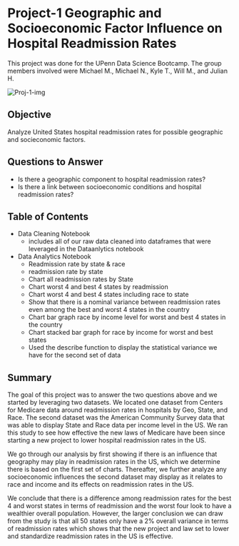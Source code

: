 # Project-1 Geographic and Socioeconomic Factor Influence on Hospital Readmission Rates 

This project was done for the UPenn Data Science Bootcamp. The group members involved were Michael M., Michael N., Kyle T., Will M., and Julian H.

![Proj-1-img](https://github.com/user-attachments/assets/e3f8d447-fff1-45a3-9256-0b22110535d4)

## Objective
Analyze United States hospital readmission rates for possible geographic and socieconomic factors.

## Questions to Answer
* Is there a geographic component to hospital readmission rates?
* Is there a link between socioeconomic conditions and hospital readmission rates?

## Table of Contents
* Data Cleaning Notebook
  * includes all of our raw data cleaned into dataframes that were leveraged in the Dataanlytics notebook
* Data Analytics Notebook
  * Readmission rate by state & race
  * readmission rate by state
  * Chart all readmission rates by State
  * Chart worst 4 and best 4 states by readmission
  * Chart worst 4 and best 4 states including race to state
  * Show that there is a nominal variance between readmission rates even among the best and worst 4 states in the country
  * Chart bar graph race by income level for worst and best 4 states in the country
  * Chart stacked bar graph for race by income for worst and best states
  * Used the describe function to display the statistical variance we have for the second set of data
  
## Summary
The goal of this project was to answer the two questions above and we started by leveraging two datasets.  We located one dataset from Centers for Medicare data around readmission rates in hospitals by Geo, State, and Race.  The second dataset was the American Community Survey data that was able to display State and Race data per income level in the US.  We ran this study to see how effective the new laws of Medicare have been since starting a new project to lower hospital readmission rates in the US.

We go through our analysis by first showing if there is an influence that geography may play in readmission rates in the US, which we determine there is based on the first set of charts.  Thereafter, we further analyze any socioeconomic influences the second dataset may display as it relates to race and income and its effects on readmission rates in the US.  

We conclude that there is a difference among readmission rates for the best 4 and worst states in terms of readmission and the worst four look to have a wealthier overall population.  However, the larger conclusion we can draw from the study is that all 50 states only have a 2% overall variance in terms of readmission rates which shows that the new project and law set to lower and standardize readmission rates in the US is effective.  
